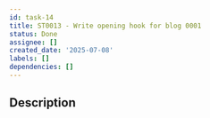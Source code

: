 ```yaml
---
id: task-14
title: ST0013 - Write opening hook for blog 0001
status: Done
assignee: []
created_date: '2025-07-08'
labels: []
dependencies: []
---
```


## Description
